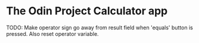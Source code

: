 # The Odin Project Calculator app  
TODO: Make operator sign go away from result field when 'equals' button is pressed.
Also reset operator variable.
